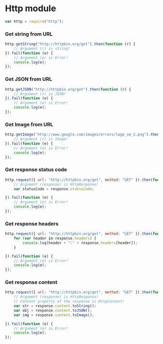 # Http module
``` JavaScript
var http = require("http");
```
### Get string from URL
``` JavaScript
http.getString("http://httpbin.org/get").then(function (r) {
    // Argument (r) is string!
}).fail(function (e) {
    // Argument (e) is Error!
    console.log(e);
});

```
### Get JSON from URL
``` JavaScript
http.getJSON("http://httpbin.org/get").then(function (r) {
    // Argument (r) is JSON!
}).fail(function (e) {
    // Argument (e) is Error!
    console.log(e);
});

```
### Get Image from URL
``` JavaScript
http.getImage("http://www.google.com/images/errors/logo_sm_2.png").then(function (r) {
    // Argument (r) is Image!
}).fail(function (e) {
    // Argument (e) is Error!
    console.log(e);
});

```
### Get response status code
``` JavaScript
http.request({ url: "http://httpbin.org/get", method: "GET" }).then(function (response) {
    // Argument (response) is HttpResponse!
    var statusCode = response.statusCode;

}).fail(function (e) {
    // Argument (e) is Error!
    console.log(e);
});

```
### Get response headers
``` JavaScript
http.request({ url: "http://httpbin.org/get", method: "GET" }).then(function (response) {
    for (var header in response.headers) {
        console.log(header + ":" + response.headers[header]);
    }

}).fail(function (e) {
    // Argument (e) is Error!
    console.log(e);
});

```
### Get response content
``` JavaScript
http.request({ url: "http://httpbin.org/get", method: "GET" }).then(function (response) {
    // Argument (response) is HttpResponse!
    // Content property of the response is HttpContent!
    var str = response.content.toString();
    var obj = response.content.toJSON();
    var img = response.content.toImage();

}).fail(function (e) {
    // Argument (e) is Error!
    console.log(e);
});

```
